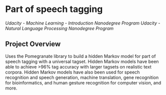 # Part of speech tagging
*Udacity - Machine Learning - Introduction Nanodegree Program*
*Udacity - Natural Language Processing Nanodegree Program*

## Project Overview
Uses the Pomegranate library to build a hidden Markov model for part of speech tagging with a universal tagset. Hidden Markov models have been able to achieve >96% tag accuracy with larger tagsets on realistic text corpora. Hidden Markov models have also been used for speech recognition and speech generation, machine translation, gene recognition for bioinformatics, and human gesture recognition for computer vision, and more.
